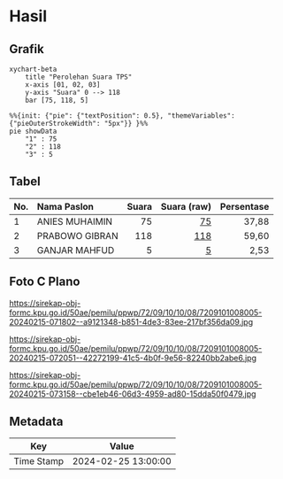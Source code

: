 # Hasil

## Grafik

```mermaid
xychart-beta
    title "Perolehan Suara TPS"
    x-axis [01, 02, 03]
    y-axis "Suara" 0 --> 118
    bar [75, 118, 5]
```

```mermaid
%%{init: {"pie": {"textPosition": 0.5}, "themeVariables": {"pieOuterStrokeWidth": "5px"}} }%%
pie showData
    "1" : 75
    "2" : 118
    "3" : 5
```

## Tabel

| No. | Nama Paslon    | Suara | Suara (raw) | Persentase |
|:--- |:-------------- | -----:| -----------:| ----------:|
| 1   | ANIES MUHAIMIN | 75    | [75][p-1]   | 37,88      |
| 2   | PRABOWO GIBRAN | 118   | [118][p-2]  | 59,60      |
| 3   | GANJAR MAHFUD  | 5     | [5][p-3]    | 2,53       |


[p-1]: https://github.com/gigit-pemilu/pemilu-2024-72-sulawesi-tengah/blob/main/pilpres/hitung-suara/sub/72-sulawesi-tengah/sub/09-tojo-una-una/sub/10-ratolindo/sub/1008-dondo-barat/sub/005-tps/sub/paslon-1.txt
[p-2]: https://github.com/gigit-pemilu/pemilu-2024-72-sulawesi-tengah/blob/main/pilpres/hitung-suara/sub/72-sulawesi-tengah/sub/09-tojo-una-una/sub/10-ratolindo/sub/1008-dondo-barat/sub/005-tps/sub/paslon-2.txt
[p-3]: https://github.com/gigit-pemilu/pemilu-2024-72-sulawesi-tengah/blob/main/pilpres/hitung-suara/sub/72-sulawesi-tengah/sub/09-tojo-una-una/sub/10-ratolindo/sub/1008-dondo-barat/sub/005-tps/sub/paslon-3.txt

## Foto C Plano

https://sirekap-obj-formc.kpu.go.id/50ae/pemilu/ppwp/72/09/10/10/08/7209101008005-20240215-071802--a9121348-b851-4de3-83ee-217bf356da09.jpg

https://sirekap-obj-formc.kpu.go.id/50ae/pemilu/ppwp/72/09/10/10/08/7209101008005-20240215-072051--42272199-41c5-4b0f-9e56-82240bb2abe6.jpg

https://sirekap-obj-formc.kpu.go.id/50ae/pemilu/ppwp/72/09/10/10/08/7209101008005-20240215-073158--cbe1eb46-06d3-4959-ad80-15dda50f0479.jpg


## Metadata

| Key        | Value               |
| ---------- | ------------------- |
| Time Stamp | 2024-02-25 13:00:00 |



